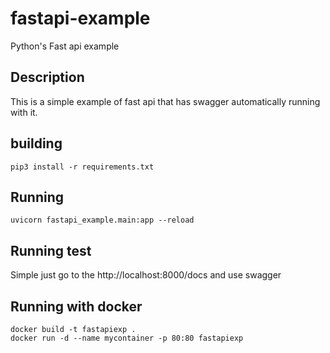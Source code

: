 # fastapi-example
Python's Fast api example


## Description

This is a simple example of fast api that has swagger automatically running with it.

## building
```
pip3 install -r requirements.txt 
```

## Running
```
uvicorn fastapi_example.main:app --reload
```

## Running test

Simple just go to the http://localhost:8000/docs and use swagger


## Running with docker

```
docker build -t fastapiexp .
docker run -d --name mycontainer -p 80:80 fastapiexp
```

